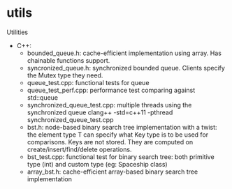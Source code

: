 # utils
Utilities
* C++:
  - bounded_queue.h: cache-efficient implementation using array. Has chainable functions support.
  - syncronized_queue.h: synchronized bounded queue. Clients specify the Mutex type they need.
  - queue_test.cpp: functional tests for queue
  - queue_test_perf.cpp: performance test comparing against std::queue
  - synchronized_queue_test.cpp: multiple threads using the synchronized queue
    clang++ -std=c++11 -pthread synchronized_queue_test.cpp
  - bst.h: node-based binary search tree implementation with a twist: the element type T can specify
    what Key type is to be used for comparisons. Keys are not stored. They are computed on
    create/insert/find/delete operations.
  - bst_test.cpp: functional test for binary search tree: both primitive type (int) and custom type (eg: Spaceship class)
  - array_bst.h: cache-efficient array-based binary search tree implementation
